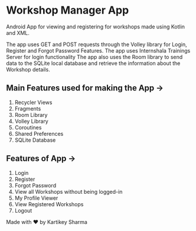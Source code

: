 # Workshop Manager App
Android App for viewing and registering for workshops made using Kotlin and XML.

The app uses GET and POST requests through the Volley library for Login, Register and Forgot Password Features.
The app uses Internshala Trainings Server for login functionality
The app also uses the Room library to send data to the SQLite local database and retrieve the information about the Workshop details.

## Main Features used for making the App ->
1. Recycler Views
2. Fragments
3. Room Library
4. Volley Library
5. Coroutines
6. Shared Preferences
7. SQLite Database

## Features of App ->
1. Login
2. Register
3. Forgot Password
4. View all Workshops without being logged-in
5. My Profile Viewer
6. View Registered Workshops
7. Logout


Made with ♥ by Kartikey Sharma
